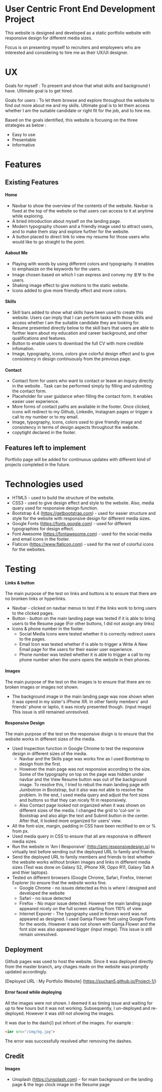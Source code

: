 # User Centric Front End Development Project 
This website is designed and developed as a static portfolio website with responsive design for different media sizes.

Focus is on presenting myself to recruiters and employeers who are interested and considering to hire me as their UX/UI designer. 
# UX
Goals for myself : To present and show that what skills and background I have. Ultimate goal is to get hired.

Goals for users : To let them browse and explore throughout the website to find out more about me and my skills. Ultimate goal is to let them access whether I am the suitable candidate or right fit for the job, and to hire me.

Based on the goals identified, this website is focusing on the three strategies as below :  
* Easy to use
* Presentable
* Informative
# Features  
## Existing Features  
#### Home  
* Navbar to show the overview of the contents of the website. Navbar is fixed at the top of the website so that users can access to it at anytime while exploring.
* A bried introduction about myself on the landing page.
* Modern typography chosen and a friendly image used to attract users, and to make them stay and explore further for the website.
* A button placed to direct link to view my resume for those users who would like to go straight to the point.
#### Aabout Me
* Playing with words by using different colors and typography. It enables to emphasize on the keywords for the users.
* Image chosen based on which I can express and convey my 포부 to the users.
* Shaking image effect to give motions to the static website.
* Icons added to give more friendly effect and more colors.
#### Skills 
* Skill bars added to show what skills have been used to create this website. Users can imply that I can perform tasks with those skills and access whether I am the suitable candidate they are looking for.
* Resume presented directly below to the skill bars that users are able to further learn about my education and career background, and other qualifications and features.
* Button to enable users to download the full CV with more credible infomation.
* Image, typography, icons, colors give colorful design effect and to give consistency in design continuously from the previous page.
#### Contact
* Contact form for users who want to contact or leave an inquiry directly in the website . Task can be performed simply by filling and submiting the contact form.
* Placeholder for user guidance when filling the contact form. It enables easier user experience.
* More forms of contact paths are available in the footer. Once clicked, icons will redirect to my Github, Linkedin, Instagram pages or trigger a call to my number or to my email.
* Image, typography, icons, colors used to give friendly image and consistency in terms of design aspects throughout the website.
* copytight declared in the footer.
## Features left to implement
Portfolio page will be added for continuous updates with different kind of projects completed in the future.
# Technologies used
* HTML5 - used to build the structure of the website.
* CSS3 - used to give design effect and style to the website. Also, media query used for responsive design function.
* Bootstrap 4.4 (https://getbootstrap.com) - used for easier structure and style for the website with responsive design for different media sizes.
* Google Fonts (https://fonts.google.com)  - used for different typographies for design effect.
* Font Awesome (https://fontawesome.com) - used for the social media and email icons in the footer.
* Flaticon (https://www.flaticon.com) -  used for the rest of colorful icons for the websites.
# Testing
#### Links & button
The main purpose of the test on links and buttons is to ensure that there are no bronken links or hyperlinks.
* Navbar - clicked on navbar menus to test if the links work to bring users to the clicked pages.
* Button - button on the main landing page was tested if it is able to bring users to the Resume page (For other buttons, I did not assign any links)
* Icons & phone number in the footer.
   * Social Media Icons were tested whether it is correctly redirect users to the pages.
   * Email Icon was tested whether if is able to trigger a Write A New Email page for the users for their easier user experience.
   * Phone number was tested whether it is able to trigger a call to my phone number when the users opens the website in their phones.
#### Images
The main purpose of the test on the images is to ensure that there are no broken images or images not shown.
* The background image in the main landing page was now shown when it was opend in my sister's iPhone XR. In other family members' and friends' phone or laptio, it was nicely presented though.
(input image) This issue is still remained unresolved.
#### Responsive Design
The main purpose of the test on the responsive disign is to ensure that the website works in different sizes of the media.
* Used Inspection function in Google Chrome to test the responsive design in different sizes of the media.
   * Navbar and the Skills page was works fine as I used Bootstrap to design from the first. 
   * However the main page was not responsive according to the size. Some of the typography on top on the page was hidden under navbar and the View Resume button was out of the background image. To resolve this, I tried to rebuil the main landing page with Jumbotron in Bootstrap, but it also was not able to resolve the problem. In the end, I used media query and adjust the font sizes and buttons so that they can nicely fit in responsively. 
   * Also Contact page looked not organized when it was shown on different sizes of the media. I changed the grid to 'col-sm' in Bootstrap and also align the text and Submit button in the center. After that, it looked more organized for users' view.
* All the font-size, margin, padding in CSS have been rectified to em or % from px.
* Used media query in CSS to ensure that all are responsive in different media sizes.
* Run the website in 'Am I Responsive' (http://ami.responsivedesign.is) to virtually test before sending out the deployed URL to family and friends.
* Send the deployed URL to family members and friends to test whether the website works without broken images and links in different media sizes (Test was done on Galaxy S2, iPhone XR, Oppo R11, Galaxy Tab A and thier laptops).
* Tested on different browsers (Google Chrome, Safari, Firefox, Internet Explorer )to ensure that the website works fine. 
   * Google Chrome - no issues detected as this is where I designed and developed the website
   * Safari - no issue detected
   * Firefox - No major issue detected. However the main landing page appeared nicely on the full screen starting from 110% of view. 
   * Internet Exporer - The typography used in Korean word was not appeared as designed. I used Gamja Flower font using Google Fonts for the words. However it was not shown with Gamja Flower and the font size was also appeared bigger (input image). This issue is still remain unresolved.
## Deployment
Github pages was used to host the website. Since it was deployed directly from the master branch, any chages made on the website was promptly updated accordingly.  

[Deployed URL : My Portfolio Website] (https://suchan5.github.io/Project-1/) 

#### Error faced while deploying  
All the images were not shown. I deemed it as timing issue and waiting for up to few hours but it was not working. Subsequently, I un-deployed and re-deployed. However it was still not showing the images.

It was due to the dash(/) put infront of the images. For example :
```html
<imr src="/img/bg.jpg">
```
The error was successfully resolved after removing the dashes.
## Credit
#### Images
* Unsplash (https://unsplash.com) - for main background on the landing page & the lego clock image in the Resume page





